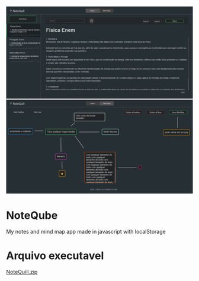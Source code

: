 ![Preview-Screens](image1.png)
![Preview-Screens](image2.png)


# NoteQube
My notes and mind map app made in javascript with localStorage

# Arquivo executavel
[NoteQuill.zip](https://drive.google.com/file/d/1y-g5gqwj12waEmbDGwa2yH5oo4h4Jrtx/view?usp=sharing)


